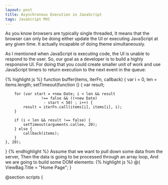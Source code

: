 ```yaml
---
layout: post
title: Asynchronous Execution in JavaScript 
tags: JavaScript MVC
---
```

As you know browsers are typically single threaded, It means that the browser can only be doing either update the UI or executing JavaScript at any given time. It actually incapable of doing theme simultaneously.  


As I mentioned when JavaScript is executing code, the UI is unable to respond to the user. So, our goal as a developer is to build a highly responsive UI. For doing that you could create smaller unit of work and use JavaScript timers to return execution to the next event in the queue:

{% highlight js %}
function buffer(items, iterFn, callback) {
    var i = 0, len = items.length;
    setTimeout(function () {
        var result;

        for (var start = +new Date; i < len && result  
                    !== false && ((+new Date) 
                     - start < 50) ; i++) {
            result = iterFn.call(items[i], items[i], i);
        }

        if (i < len && result !== false) {
            setTimeout(arguments.callee, 20);
        } else {
            callback(items);
        }
    }, 20);
}
{% endhighlight %}
Assume that we want to pull down some data from the server, Then the data is going to be processed through an array loop, And we are going to build some DOM elements:
{% highlight js %}
@{
    ViewBag.Title = "Home Page";
}
<ul></ul>
@section scripts
{
    <script>
        $(document).ready(function () {
            $.get('@Url.Action("Date")', function (result) {
                var html = '';

                buffer(result, function (item) {
                    html += '<li>' + item + '</li>';
                }, function () {
                    $('ul').append(html);
                });
            });
        });
    </script>
}
{% endhighlight %}
Also the action method is like this:
{% highlight csharp %}
public JsonResult Date()
{
    var data = Enumerable.Range(0, 50000);

    return Json(data, JsonRequestBehavior.AllowGet);
}
{% endhighlight %}
The `buffer` method works like a charm but using `setTimeout` is considered to be a bad practice. So that's where the [Web Workers](https://developer.mozilla.org/en-US/docs/Web/API/Web_Workers_API/Using_web_workers) come into play.



### Web Workers
[MDN](https://developer.mozilla.org/en-US/docs/Web/API/Web_Workers_API/Using_web_workers):   

> Web Workers provide a simple means for web content to run scripts in background threads. The worker thread can perform tasks without interfering with the user interface. In addition, they can perform I/O using XMLHttpRequest (although the responseXML and channel attributes are always null). Once created, a worker can send messages to the JavaScript code that created it by posting messages to an event handler specified by that code (and vice versa.) This article provides a detailed introduction to using web workers.

Well, Web Wrokers bring background threading to browsers. It is a best option if you have intense processing that needs to happen in your browser. Since Workers run in another global context so there's a few restrictions that you have to keep in mind, [Here](https://developer.mozilla.org/en-US/docs/Web/API/Web_Workers_API/Functions_and_classes_available_to_workers) you can see the list of functions and classes available to Web Workers. So your favorite JavaScript library may not work with workers.  

So let's rewrite our example with Web Workers:

{% highlight js %}
<ul id="result">Hello</ul>
@section scripts
{
    <script>
        $(function () {
            var _worker;

            _worker = new Worker('@Url.Content("~/Scripts/getData.js")');
            _worker.addEventListener("message", messageHander, false);
            _worker.postMessage("fetch");

            function messageHander(e) {
                $("#result").html(e.data);
            }

        });
    </script>
}
{% endhighlight %}
As you can see I instantiated a worker, Then I setup an event listener for message, So when data comes in from the AJAX call, we will inject the result into html of a container called `result`.   
Here you see the worker:
{% highlight js %}
function messageHandler(e) {
    if (e.data === "fetch") {
        fetch();
    }
}

function fetch() {
    var xmlhttp = new XMLHttpRequest();
    xmlhttp.onreadystatechange = function () {
        if (xmlhttp.readyState == 4 && xmlhttp.status == 200) {

            var html = "";
            var res = JSON.parse(xmlhttp.responseText);
            for (var i = 0; i < res.length; i++) {
                html += '<li>' + res[i] + '</li>';
            }
            postMessage(html);
        }
    }

    xmlhttp.open('GET', '/Home/Date', false);
    xmlhttp.send();
}
addEventListener("message", messageHandler, true);
{% endhighlight %}
Inside the fetch content we used typical AJAX call because in Web Workers you can not use a third-party library it means that there's no access to non-thread safe components, So you have to use a native `XMLHttpRequest` in your worker. Now if you run the code you will see that now that's pretty fast even quite a bit faster than before.  

You can see the sample code [in the GitHub repository](https://github.com/SirwanAfifi/asynchronous-execution-in-js)